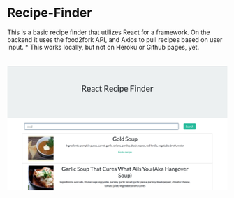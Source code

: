 # Recipe-Finder
This is a basic recipe finder that utilizes React for a framework. On the backend it uses the food2fork API, and Axios to pull recipes based on user input. * This works locally, but not on Heroku or Github pages, yet.
<br><br><br>
![Image](/img.png 'Img')
